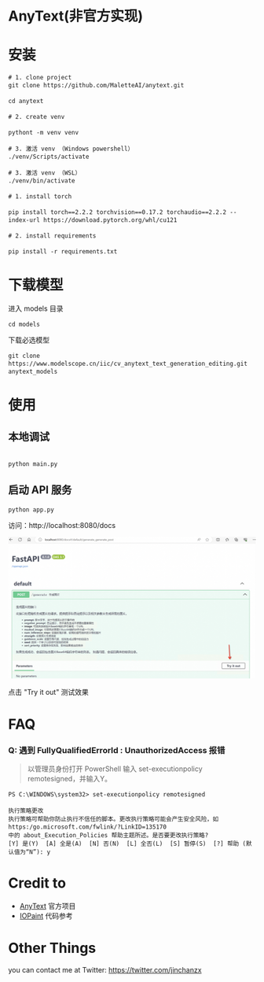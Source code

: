 # AnyText(非官方实现)

# 安装


```
# 1. clone project
git clone https://github.com/MaletteAI/anytext.git

cd anytext

# 2. create venv

pythont -m venv venv

# 3. 激活 venv （Windows powershell）
./venv/Scripts/activate

# 3. 激活 venv （WSL）
./venv/bin/activate

# 1. install torch

pip install torch==2.2.2 torchvision==0.17.2 torchaudio==2.2.2 --index-url https://download.pytorch.org/whl/cu121

# 2. install requirements

pip install -r requirements.txt

```

# 下载模型

进入 models 目录

```
cd models
```

下载必选模型

```
git clone https://www.modelscope.cn/iic/cv_anytext_text_generation_editing.git anytext_models
```

# 使用

## 本地调试

```

python main.py

```

## 启动 API 服务

```
python app.py
```

访问：http://localhost:8080/docs

![](docs/images/api-ref.png)

点击 "Try it out" 测试效果

# FAQ
### Q: 遇到 FullyQualifiedErrorId : UnauthorizedAccess 报错
> 以管理员身份打开 PowerShell 输入 set-executionpolicy remotesigned，并输入Y。
```
PS C:\WINDOWS\system32> set-executionpolicy remotesigned

执行策略更改
执行策略可帮助你防止执行不信任的脚本。更改执行策略可能会产生安全风险，如 https:/go.microsoft.com/fwlink/?LinkID=135170
中的 about_Execution_Policies 帮助主题所述。是否要更改执行策略?
[Y] 是(Y)  [A] 全是(A)  [N] 否(N)  [L] 全否(L)  [S] 暂停(S)  [?] 帮助 (默认值为“N”): y
```



# Credit to

+ [AnyText](https://github.com/tyxsspa/AnyText) 官方项目
+ [IOPaint](https://github.com/Sanster/IOPaint) 代码参考

# Other Things
you can contact me at Twitter: https://twitter.com/jinchanzx
